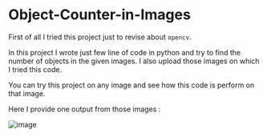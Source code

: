# Object-Counter-in-Images

First of all I tried this project just to revise about `opencv`.

In this project I wrote just few line of code in python and try to find the number of objects in the given images. I also upload those images on which I tried this code.

You can try this project on any image and see how this code is perform on that image.

Here I provide one output from those images : 

![image](https://user-images.githubusercontent.com/57864056/161984402-40928a73-db9a-4a04-a07e-4bf507947744.png)
